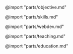 @import "parts/objective.md"

@import "parts/skills.md"

@import "parts/webdev.md"

@import "parts/teaching.md"

@import "parts/education.md"

